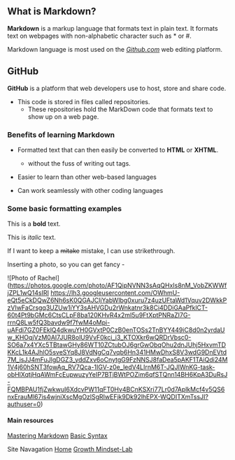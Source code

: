 ## What is Markdown?

**Markdown** is a markup language that formats text in plain text. It formats text on webpages with non-alphabetic character such as * or #. 

Markdown language is most used on the [*Github.com*](https://github.com/) web editing platform. 

## GitHub

**GitHub** is a platform that web developers use to host, store and share code. 
  - This code is stored in files called repositories. 
      - These repositories hold the MarkDown code that formats text to show up on a web page. 
      
      
### Benefits of learning Markdown

- Formatted text that can then easily be converted to **HTML** or **XHTML**. 
  - without the fuss of writing out <html> tags.
  
- Easier to learn than other web-based languages

- Can work seamlessly with other coding languages

### Some basic formatting examples 

This is a **bold** text.

This is *italic* text.

If I want to keep a ~~mitake~~ mistake, I can use strikethrough. 

Inserting a photo, so you can get fancy - 

![Photo of Rachel](https://photos.google.com/photo/AF1QipNVNN3sAqQHxIs8nM_VobZKWWfjZPL1wQ14sIRI
https://lh3.googleusercontent.com/OWhmU-eQt5eCkDQwZ6Nh6sK0QGAJCIjYabWlbg0xuru7z4uzUFtaWd1Vquv2DWkkPzVIwFaCrsgq3UZUw1iYY3sAHVGDu2rWnkatnr3k8Ci4DDiGAaPfklCT-60t4Pt9bGMc6CtsCLpF8ba120KHvR4x2mI5u9FtXptPNRaZI7G-rrnQ8Lw5fQ3bavdw9f7fwM4oMpi-uAFdi7GZ0FEklQ4dkwuYH0GVxtP0CzB0enTOSs2TnBYY449iC8d0n2yrdaUw_KHOqjVzM0AI7JUR8olU9VvF0kci_i3_KTOXkr6wQRDrVbsc0-SO6a7x4YXc5TBtawGHy86WT10ZCtubOJ6grGwObqOhu2dnJUhj5HxvmTDKKcL1k4AJhlO5sveSYq8J8VdNgCq7vqb6Hn341HMwDhxS8V3wdG9DnEVtd7M_isJJ4mFuJlgDGZ3_yddZxv6oCnytgG9FzNNSJ8faDea5pAKF1TAiQdi24M1V4j60hSNT3fowAq_RV7Qca-1IGV-z0e_ledV4LIrnM6T-JQJIWnKG-task-obHlXqtjHqAWmFcEupwuzyYeIP7BTjBWtPOZim6qfSTQnn14BH6KpA3DuRsJ-FQMBPAU1fjZwkwuI6XdcvPW11qFT0Hv4BCnKSXri77Lr0d7AplkMcf4v5QS6nxErauMl67is4wjniXscMgOzlSgRIwEFjk9Dk92lhEPX-WQDITXmTssJI?authuser=0)

#### Main resources
[Mastering Markdown](https://guides.github.com/features/mastering-markdown/#GitHub-flavored-markdown)
[Basic Syntax](https://docs.github.com/en/github/writing-on-github/basic-writing-and-formatting-syntax#lists)


Site Navagation
[Home](README.md)
[Growth Mindset-Lab](markdown.md)
